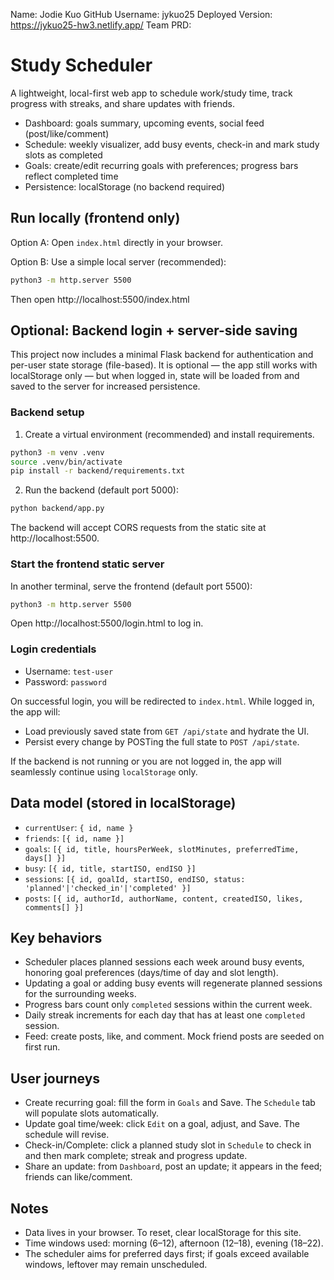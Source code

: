 Name: Jodie Kuo
GitHub Username: jykuo25
Deployed Version: https://jykuo25-hw3.netlify.app/
Team PRD: 

# Study Scheduler

A lightweight, local-first web app to schedule work/study time, track progress with streaks, and share updates with friends.

- Dashboard: goals summary, upcoming events, social feed (post/like/comment)
- Schedule: weekly visualizer, add busy events, check-in and mark study slots as completed
- Goals: create/edit recurring goals with preferences; progress bars reflect completed time
- Persistence: localStorage (no backend required)

## Run locally (frontend only)

Option A: Open `index.html` directly in your browser.

Option B: Use a simple local server (recommended):

```bash
python3 -m http.server 5500
```
Then open http://localhost:5500/index.html

## Optional: Backend login + server-side saving

This project now includes a minimal Flask backend for authentication and per-user state storage (file-based). It is optional — the app still works with localStorage only — but when logged in, state will be loaded from and saved to the server for increased persistence.

### Backend setup

1. Create a virtual environment (recommended) and install requirements.

```bash
python3 -m venv .venv
source .venv/bin/activate
pip install -r backend/requirements.txt
```

2. Run the backend (default port 5000):

```bash
python backend/app.py
```

The backend will accept CORS requests from the static site at http://localhost:5500.

### Start the frontend static server

In another terminal, serve the frontend (default port 5500):

```bash
python3 -m http.server 5500
```

Open http://localhost:5500/login.html to log in.

### Login credentials

- Username: `test-user`
- Password: `password`

On successful login, you will be redirected to `index.html`. While logged in, the app will:

- Load previously saved state from `GET /api/state` and hydrate the UI.
- Persist every change by POSTing the full state to `POST /api/state`.

If the backend is not running or you are not logged in, the app will seamlessly continue using `localStorage` only.

## Data model (stored in localStorage)

- `currentUser`: `{ id, name }`
- `friends`: `[{ id, name }]`
- `goals`: `[{ id, title, hoursPerWeek, slotMinutes, preferredTime, days[] }]`
- `busy`: `[{ id, title, startISO, endISO }]`
- `sessions`: `[{ id, goalId, startISO, endISO, status: 'planned'|'checked_in'|'completed' }]`
- `posts`: `[{ id, authorId, authorName, content, createdISO, likes, comments[] }]`

## Key behaviors

- Scheduler places planned sessions each week around busy events, honoring goal preferences (days/time of day and slot length).
- Updating a goal or adding busy events will regenerate planned sessions for the surrounding weeks.
- Progress bars count only `completed` sessions within the current week.
- Daily streak increments for each day that has at least one `completed` session.
- Feed: create posts, like, and comment. Mock friend posts are seeded on first run.

## User journeys

- Create recurring goal: fill the form in `Goals` and Save. The `Schedule` tab will populate slots automatically.
- Update goal time/week: click `Edit` on a goal, adjust, and Save. The schedule will revise.
- Check-in/Complete: click a planned study slot in `Schedule` to check in and then mark complete; streak and progress update.
- Share an update: from `Dashboard`, post an update; it appears in the feed; friends can like/comment.

## Notes

- Data lives in your browser. To reset, clear localStorage for this site.
- Time windows used: morning (6–12), afternoon (12–18), evening (18–22).
- The scheduler aims for preferred days first; if goals exceed available windows, leftover may remain unscheduled.
